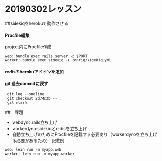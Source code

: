  
20190302レッスン
===
##sidekiqをherokuで動作させる

#### Procfile編集
project内にProcfile作成

```
web: bundle exec rails server -p $PORT
worker: bundle exec sidekiq -C config/sidekiq.yml
```
#### redisのherokuアドオンを追加

#### git 過去commitに戻す

```
 git log --oneline
 git checkout 2d74c3b -- .
 git stash
```


##　課題
- webdyno:rails立ち上げ
- workerdyno:sidekiqとredisを立ち上げ
- 自動立ち上げのためにProcfileを記載する必要あり（workerdynoを立ち上げる必要があるため）
記載例
```
web: lein run -m myapp.web
worker: lein run -m myapp.worker 
```



